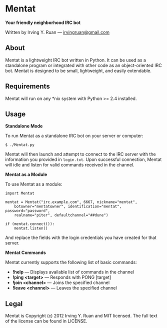 Mentat
=====

**Your friendly neighborhood IRC bot**

Written by Irving Y. Ruan — [irvingruan@gmail.com](irvingruan@gmail.com)

## About

Mentat is a lightweight IRC bot written in Python. It can be used as a standalone program or integrated with other code as an object-oriented IRC bot. Mentat is designed to be small, lightweight, and easily extendable.

## Requirements

Mentat will run on any *nix system with Python >= 2.4 installed.

## Usage

**Standalone Mode**

To run Mentat as a standalone IRC bot on your server or computer:

`$ ./Mentat.py`

Mentat will then launch and attempt to connect to the IRC server with the information you provided in `login.txt`. Upon successful connection, Mentat will idle and listen for valid commands received in the channel.

**Mentat as a Module**

To use Mentat as a module:

	import Mentat

	mentat = Mentat("irc.example.com", 6667, nickname="mentat",
		botowner="mentatowner", identification="mentat", password="password", 
		realname="piter", defaultchannel="##dune")

	if (mentat.connect()):
		mentat.listen()
		
And replace the fields with the login credentials you have created for that server.

**Mentat Commands**

Mentat currently supports the following list of basic commands:

* **!help** — Displays available list of commands in the channel
* **!ping \<target\>** — Responds with PONG [target]
* **!join \<channel\>** — Joins the specified channel
* **!leave \<channel\>** — Leaves the specified channel

## Legal

Mentat is Copyright (c) 2012 Irving Y. Ruan and MIT licensed. The full text of the license can be found in LICENSE.